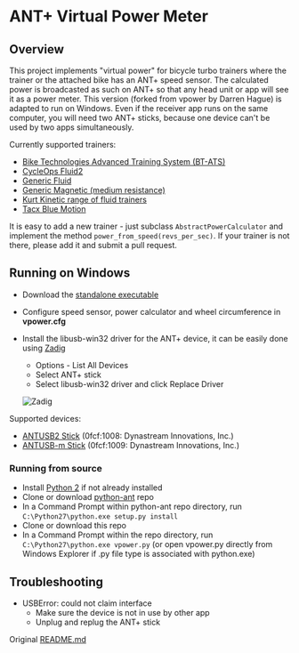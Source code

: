 # ANT+ Virtual Power Meter

## Overview

This project implements "virtual power" for bicycle turbo trainers where the trainer or the attached bike has an ANT+ 
speed sensor. The calculated power is broadcasted as such on ANT+ so that any head unit or app will see it as a power
meter. This version (forked from vpower by Darren Hague) is adapted to run on Windows. Even if the receiver app runs
on the same computer, you will need two ANT+ sticks, because one device can't be used by two apps simultaneously.

Currently supported trainers:
* [Bike Technologies Advanced Training System (BT-ATS)](http://www.biketechnologies.com/bt-advanced-training-system/)
* [CycleOps Fluid2](https://www.cycleops.com/product/fluid2)
* [Generic Fluid](http://www.powercurvesensor.com/cycling-trainer-power-curves/)
* [Generic Magnetic (medium resistance)](http://www.powercurvesensor.com/cycling-trainer-power-curves/)
* [Kurt Kinetic range of fluid trainers](https://kurtkinetic.com/products/trainers/)
* [Tacx Blue Motion](https://tacx.com/product/blue-motion/)

It is easy to add a new trainer - just subclass `AbstractPowerCalculator` and implement the method `power_from_speed(revs_per_sec)`.
If your trainer is not there, please add it and submit a pull request.

## Running on Windows

* Download the [standalone executable](https://github.com/oldnapalm/vpower/releases/tag/v0.1)

* Configure speed sensor, power calculator and wheel circumference in **vpower.cfg**

* Install the libusb-win32 driver for the ANT+ device, it can be easily done using [Zadig](https://zadig.akeo.ie/)
  * Options - List All Devices
  * Select ANT+ stick
  * Select libusb-win32 driver and click Replace Driver

  ![Zadig](https://github.com/oldnapalm/vpower/blob/master/images/Zadig.PNG?raw=true)

Supported devices:
* [ANTUSB2 Stick](http://www.thisisant.com/developer/components/antusb2/) (0fcf:1008: Dynastream Innovations, Inc.)
* [ANTUSB-m Stick](http://www.thisisant.com/developer/components/antusb-m/) (0fcf:1009: Dynastream Innovations, Inc.)

### Running from source

* Install [Python 2](https://www.python.org/downloads/) if not already installed
* Clone or download [python-ant](https://github.com/oldnapalm/python-ant) repo
* In a Command Prompt within python-ant repo directory, run ``C:\Python27\python.exe setup.py install``
* Clone or download this repo
* In a Command Prompt within the repo directory, run ``C:\Python27\python.exe vpower.py`` (or open vpower.py directly
from Windows Explorer if .py file type is associated with python.exe)

## Troubleshooting

* USBError: could not claim interface
  * Make sure the device is not in use by other app
  * Unplug and replug the ANT+ stick

Original [README.md](https://github.com/dhague/vpower/blob/master/README.md)
